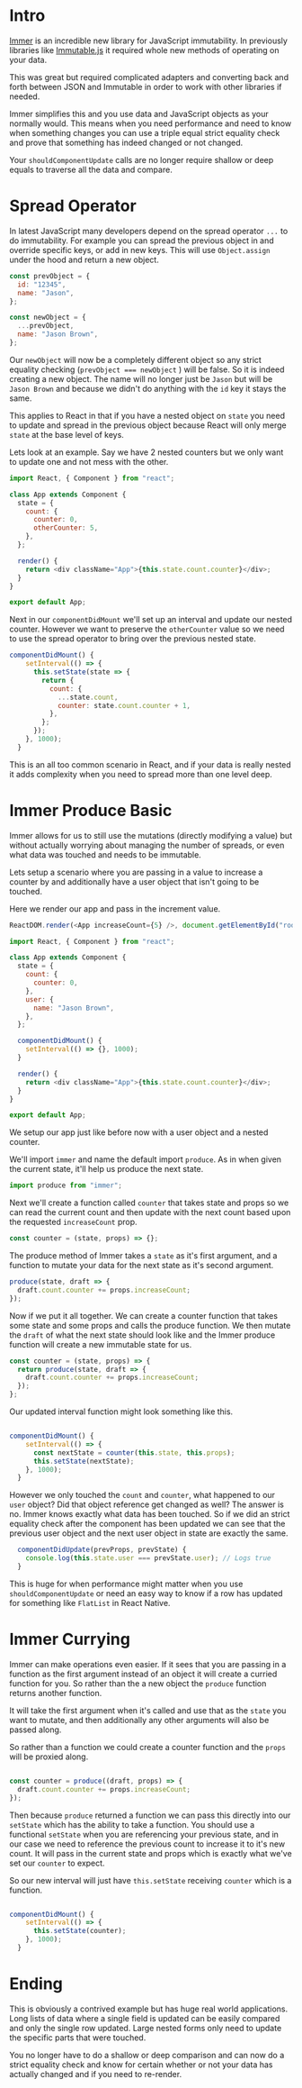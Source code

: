 # Intro

[Immer](https://github.com/mweststrate/immer) is an incredible new library for JavaScript immutability. In previously libraries like [Immutable.js](https://github.com/facebook/immutable-js) it required whole new methods of operating on your data.

This was great but required complicated adapters and converting back and forth between JSON and Immutable in order to work with other libraries if needed.

Immer simplifies this and you use data and JavaScript objects as your normally would. This means when you need performance and need to know when something changes you can use a triple equal strict equality check and prove that something has indeed changed or not changed.

Your `shouldComponentUpdate` calls are no longer require shallow or deep equals to traverse all the data and compare.

# Spread Operator

In latest JavaScript many developers depend on the spread operator `...` to do immutability. For example you can spread the previous object in and override specific keys, or add in new keys. This will use `Object.assign` under the hood and return a new object.

```js
const prevObject = {
  id: "12345",
  name: "Jason",
};

const newObject = {
  ...prevObject,
  name: "Jason Brown",
};
```

Our `newObject` will now be a completely different object so any strict equality checking (`prevObject === newObject` ) will be false. So it is indeed creating a new object. The name will no longer just be `Jason` but will be `Jason Brown` and because we didn't do anything with the `id` key it stays the same.

This applies to React in that if you have a nested object on `state` you need to update and spread in the previous object because React will only merge `state` at the base level of keys.

Lets look at an example. Say we have 2 nested counters but we only want to update one and not mess with the other.

```js
import React, { Component } from "react";

class App extends Component {
  state = {
    count: {
      counter: 0,
      otherCounter: 5,
    },
  };

  render() {
    return <div className="App">{this.state.count.counter}</div>;
  }
}

export default App;
```

Next in our `componentDidMount` we'll set up an interval and update our nested counter. However we want to preserve the `otherCounter` value so we need to use the spread operator to bring over the previous nested state.

```js
componentDidMount() {
    setInterval(() => {
      this.setState(state => {
        return {
          count: {
            ...state.count,
            counter: state.count.counter + 1,
          },
        };
      });
    }, 1000);
  }
```

This is an all too common scenario in React, and if your data is really nested it adds complexity when you need to spread more than one level deep.

# Immer Produce Basic

Immer allows for us to still use the mutations (directly modifying a value) but without actually worrying about managing the number of spreads, or even what data was touched and needs to be immutable.

Lets setup a scenario where you are passing in a value to increase a counter by and additionally have a user object that isn't going to be touched.

Here we render our app and pass in the increment value.

```js
ReactDOM.render(<App increaseCount={5} />, document.getElementById("root"));
```

```js
import React, { Component } from "react";

class App extends Component {
  state = {
    count: {
      counter: 0,
    },
    user: {
      name: "Jason Brown",
    },
  };

  componentDidMount() {
    setInterval(() => {}, 1000);
  }

  render() {
    return <div className="App">{this.state.count.counter}</div>;
  }
}

export default App;
```

We setup our app just like before now with a user object and a nested counter.

We'll import `immer` and name the default import `produce`. As in when given the current state, it'll help us produce the next state.

```js
import produce from "immer";
```

Next we'll create a function called `counter` that takes state and props so we can read the current count and then update with the next count based upon the requested `increaseCount` prop.

```js
const counter = (state, props) => {};
```

The produce method of Immer takes a `state` as it's first argument, and a function to mutate your data for the next state as it's second argument.

```js
produce(state, draft => {
  draft.count.counter += props.increaseCount;
});
```

Now if we put it all together. We can create a counter function that takes some state and some props and calls the produce function. We then mutate the `draft` of what the next state should look like and the Immer produce function will create a new immutable state for us.

```js
const counter = (state, props) => {
  return produce(state, draft => {
    draft.count.counter += props.increaseCount;
  });
};
```

Our updated interval function might look something like this.

```js

componentDidMount() {
    setInterval(() => {
      const nextState = counter(this.state, this.props);
      this.setState(nextState);
    }, 1000);
  }
```

However we only touched the `count` and `counter`, what happened to our `user` object? Did that object reference get changed as well? The answer is no. Immer knows exactly what data has been touched. So if we did an strict equality check after the component has been updated we can see that the previous user object and the next user object in state are exactly the same.

```js
  componentDidUpdate(prevProps, prevState) {
    console.log(this.state.user === prevState.user); // Logs true
  }
```

This is huge for when performance might matter when you use `shouldComponentUpdate` or need an easy way to know if a row has updated for something like `FlatList` in React Native.

# Immer Currying

Immer can make operations even easier. If it sees that you are passing in a function as the first argument instead of an object it will create a curried function for you. So rather than the a new object the `produce` function returns another function. 

It will take the first argument when it's called and use that as the `state` you want to mutate, and then additionally any other arguments will also be passed along.

So rather than a function we could create a counter function and the `props` will be proxied along.

```js

const counter = produce((draft, props) => {
  draft.count.counter += props.increaseCount;
});

```

Then because `produce` returned a function we can pass this directly into our `setState` which has the ability to take a function. You should use a functional `setState` when you are referencing your previous state, and in our case we need to reference the previous count to increase it to it's new count. It will pass in the current state and props which is exactly what we've set our `counter` to expect. 

So our new interval will just have `this.setState`  receiving `counter` which is a function.

```js

componentDidMount() {
    setInterval(() => {
      this.setState(counter);
    }, 1000);
  }
```

# Ending

This is obviously a contrived example but has huge real world applications. Long lists of data where a single field is updated can be easily compared and only the single row updated. Large nested forms only need to update the specific parts that were touched.

You no longer have to do a shallow or deep comparison and can now do a strict equality check and know for certain whether or not your data has actually changed and if you need to re-render.